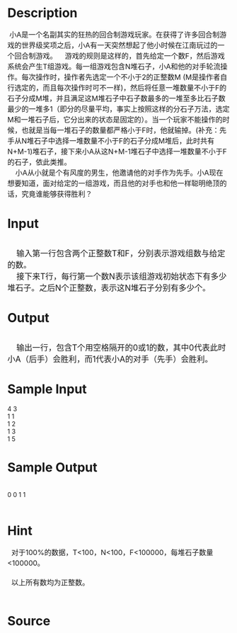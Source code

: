 
# Description

<div class="content"><p><span style="font-size: medium"> 小A是一个名副其实的狂热的回合制游戏玩家。在获得了许多回合制游戏的世界级奖项之后，小A有一天突然想起了他小时候在江南玩过的一个回合制游戏。    游戏的规则是这样的，首先给定一个数F，然后游戏系统会产生T组游戏。每一组游戏包含N堆石子，小A和他的对手轮流操作。每次操作时，操作者先选定一个不小于2的正整数M (M是操作者自行选定的，而且每次操作时可不一样)，然后将任意一堆数量不小于F的石子分成M堆，并且满足这M堆石子中石子数最多的一堆至多比石子数最少的一堆多1（即分的尽量平均，事实上按照这样的分石子万法，选定M和一堆石子后，它分出来的状态是固定的）。当一个玩家不能操作的时候，也就是当每一堆石子的数量都严格小于F时，他就输掉。(补充：先手从N堆石子中选择一堆数量不小于F的石子分成M堆后，此时共有N+M-1)堆石子，接下来小A从这N+M-1堆石子中选择一堆数量不小于F的石子，依此类推。<br/>
    小A从小就是个有风度的男生，他邀请他的对手作为先手。小A现在想要知道，面对给定的一组游戏，而且他的对手也和他一样聪明绝顶的话，究竟谁能够获得胜利？</span></p></div>

# Input

<div class="content"><p><br/>
<font size="4">    输入第一行包含两个正整数T和F，分别表示游戏组数与给定的数。<br/>
    接下来T行，每行第一个数N表示该组游戏初始状态下有多少堆石子。之后N个正整数，表示这N堆石子分别有多少个。<br/>
</font></p></div>

# Output

<div class="content"><p><br/>
<font size="4">    输出一行，包含T个用空格隔开的0或1的数，其中0代表此时小A（后手）会胜利，而1代表小A的对手（先手）会胜利。<br/>
</font></p></div>

# Sample Input

<div class="content"><span class="sampledata"> 4 3       <br/>
 1 1              <br/>
 1 2              <br/>
 1 3              <br/>
 1 5   <br/>
</span></div>

# Sample Output

<div class="content"><span class="sampledata"><br/>
0 0 1 1           <br/>
<br/>
</span></div>

# Hint

<div class="content"><p></p><p><span style="font-size: medium">  对于100%的数据，T&lt;100，N&lt;100，F&lt;100000，每堆石子数量&lt;100000。<br/><br/>
  以上所有数均为正整数。<br/><br/>
</span></p><p></p></div>

# Source

<div class="content"><p><a href="problemset.php?search="></a></p></div>


